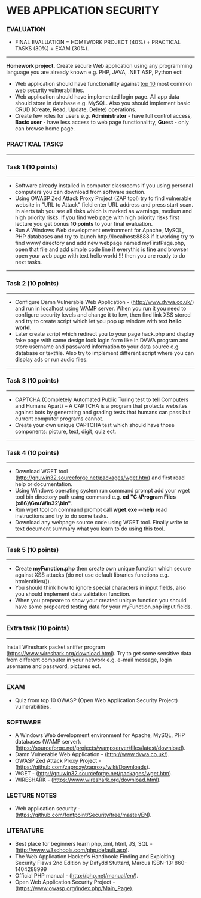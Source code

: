 # WEB APPLICATION SECURITY

### EVALUATION

- FINAL EVALUATION = HOMEWORK PROJECT (40%) + PRACTICAL TASKS (30%) + EXAM (30%). 

___
**Homework project.** Create secure Web application using any programming language you are already known e.g. PHP, JAVA, .NET ASP, Python ect:
- Web application should have functionallity against <a href="https://www.toptal.com/security/10-most-common-web-security-vulnerabilities">top 10</a>  most common web security vulnerabilities.
- Web application should have implemented login page. All app data should store in database e.g. MySQL. Also you should implement basic CRUD (Create, Read, Update, Delete) operations.   
- Create few roles for users e.g. **Administrator** - have full control access, **Basic user** - have less access to web page functionalitty, **Guest** - only can browse home page.    

### PRACTICAL TASKS
___
### Task 1 (10 points)
___
- Software already installed in computer classrooms if you using personal computers you can download from software section. 
- Using OWASP Zed Attack Proxy Project (ZAP tool) try to find vulnerable website in "URL to Attack" field enter URL address and press start scan. In alerts tab you see all risks which is marked as warnings, medium and high priority risks. If you find web page with high priority risks first lecture you get bonus **10 points** to your final evaluation. 
- Run A Windows Web development environment for Apache, MySQL, PHP databases and try to launch http://localhost:8888 if it working try to find www/ directory and add new webpage named myFirstPage.php, open that file and add simple code line <?php echo 'hello world!!!' ?> if everythis is fine and browser open your web page with text hello world !!! then you are ready to do next tasks.   

___
### Task 2 (10 points)
___
- Configure Damn Vulnerable Web Application - (http://www.dvwa.co.uk/) and run in localhost using WAMP server. When you run it you need to configure security levels and change it to low, then find link XSS stored and try to create script which let you pop up window with text **hello world**.
- Later create script which redirect you to your page hack.php and display fake page with same design look login form like in DVWA program and store username and password information to your data source e.g. database or textfile. Also try to implement different script where you can display ads or run audio files. 

___
### Task 3 (10 points)
___
- CAPTCHA (Completely Automated Public Turing
test to tell Computers and Humans Apart) – A CAPTCHA is a program that protects websites against bots by generating and grading tests that humans can pass but current computer programs cannot.
- Create your own unique CAPTCHA test which should have those components: picture, text, digit, quiz ect.   

___
### Task 4 (10 points)
___

- Download WGET tool (http://gnuwin32.sourceforge.net/packages/wget.htm) and first read help or documentation.
- Using Windows operating system run command prompt add your wget tool bin directory path using command e.g. **cd "C:\Program Files (x86)\GnuWin32\bin"**.  
- Run wget tool on command prompt call **wget.exe --help** read instructions and try to do some tasks. 
- Download any webpage source code using WGET tool. Finally write to text document summary what you learn to do using this tool.  

___
### Task 5 (10 points)
___

- Create **myFunction.php** then create own unique function which secure against XSS attacks (do not use default libraries functions e.g. htmlentities()). 
- You should think how to ignore special characters in input fields, also you should implement data validation function.
- When you prepeare to show your created unique function you should have some prepeared testing data for your myFunction.php input fields.

___
### Extra task (10 points)
___
Install Wireshark packet sniffer program (https://www.wireshark.org/download.html). Try to get some sensitive data from different computer in your network e.g. e-mail message, login username and password, pictures ect. 
___

### EXAM
- Quiz from top 10 OWASP (Open Web Application Security Project) vulnerabilities.

### SOFTWARE
- A Windows Web development environment for Apache, MySQL, PHP databases (WAMP server). (https://sourceforge.net/projects/wampserver/files/latest/download).
- Damn Vulnerable Web Application - (http://www.dvwa.co.uk/).
- OWASP Zed Attack Proxy Project - (https://github.com/zaproxy/zaproxy/wiki/Downloads).
- WGET - (http://gnuwin32.sourceforge.net/packages/wget.htm).
- WIRESHARK - (https://www.wireshark.org/download.html).

### LECTURE NOTES
- Web application security - (https://github.com/fontpoint/Security/tree/master/EN).

### LITERATURE

- Best place for beginners learn php, xml, html, JS, SQL - (http://www.w3schools.com/php/default.asp).  
- The Web Application Hacker's Handbook: Finding and Exploiting Security Flaws 2nd Edition by Dafydd Stuttard, Marcus ISBN-13: 860-1404288999
- Official PHP manual - (http://php.net/manual/en/).
- Open Web Application Security Project - (https://www.owasp.org/index.php/Main_Page).

